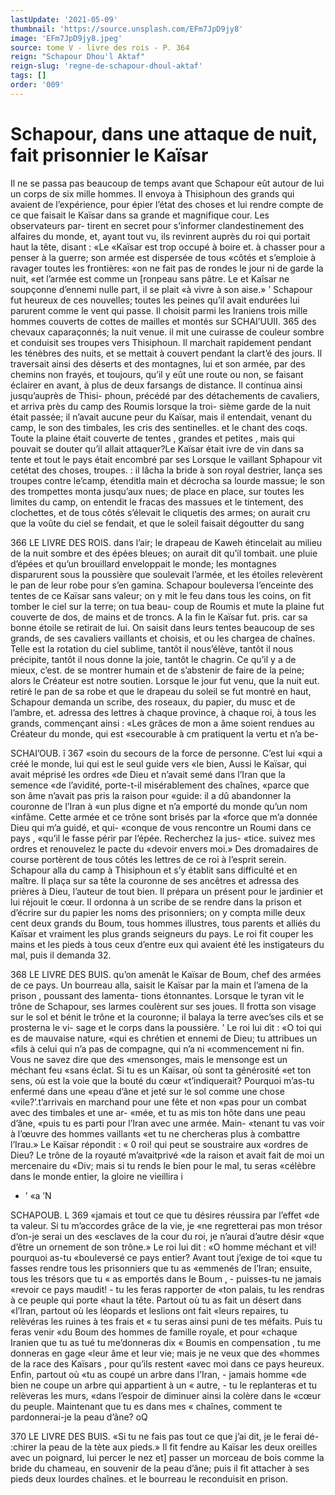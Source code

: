 ```yaml
---
lastUpdate: '2021-05-09'
thumbnail: 'https://source.unsplash.com/EFm7JpD9jy8'
image: 'EFm7JpD9jy8.jpeg'
source: tome V - livre des rois - P. 364
reign: "Schapour Dhou'l Aktaf"
reign-slug: 'regne-de-schapour-dhoul-aktaf'
tags: []
order: '009'
---
```


# Schapour, dans une attaque de nuit, fait prisonnier le Kaïsar

Il ne se passa pas beaucoup de temps avant que
Schapour eût autour de lui un corps de six mille
hommes. Il envoya à Thisiphoun des grands qui avaient de l’expérience, pour épier l’état des choses
et lui rendre compte de ce que faisait le Kaïsar dans sa grande et magnifique cour. Les observateurs par- tirent en secret pour s’informer clandestinement des alfaires du monde, et, ayant tout vu, ils revinrent auprès du roi qui portait haut la tête, disant : «Le «Kaïsar est trop occupé à boire et. à chasser pour
a penser à la guerre; son armée est dispersée de tous
«côtés et s’emploie à ravager toutes les frontières:
«on ne fait pas de rondes le jour ni de garde la nuit, «et l’armée est comme un [ronpeau sans pâtre. Le
et Kaîsar ne soupçonne d’ennemi nulle part, il se plait
«à vivre à son aise.» ’
Schapour fut heureux de ces nouvelles; toutes les
peines qu’il avait endurées lui parurent comme le
vent qui passe. Il choisit parmi les Iraniens trois mille hommes couverts de cottes de mailles et montés sur
SCHAI’UUII. 365 des chevaux caparaçonnés; la nuit venue. il mit une
cuirasse de couleur sombre et conduisit ses troupes vers Thisiphoun. Il marchait rapidement pendant les ténèbres des nuits, et se mettait à couvert pendant
la clart’é des jours. Il traversait ainsi des déserts et
des montagnes, lui et son armée, par des chemins non frayés, et toujours, qu’il y eût une route ou non,
se faisant éclairer en avant, à plus de deux farsangs de distance. Il continua ainsi jusqu’auprès de Thisi- phoun, précédé par des détachements de cavaliers,
et arriva près du camp des Roumis lorsque la troi- sième garde de la nuit était passée; il n’avait aucune
peur du Kaïsar, mais il entendait, venant du camp, le son des timbales, les cris des sentinelles. et le chant des coqs. Toute la plaine était couverte de tentes , grandes et petites , mais qui pouvait se douter qu’il allait attaquer?Le Kaïsar était ivre de vin dans
sa tente et tout le pays était encombré par ses
Lorsque le vaillant Sphapour vit cetétat des choses, troupes. :
il lâcha la bride à son royal destrier, lança ses troupes
contre le’camp, étenditla main et décrocha sa lourde
massue; le son des trompettes monta jusqu’aux nues;
de place en place, sur toutes les limites du camp,
on entendit le fracas des massues et le tintement, des clochettes, et de tous côtés s’élevait le cliquetis
des armes; on aurait cru que la voûte du ciel se fendait, et que le soleil faisait dégoutter du sang

366 LE LIVRE DES ROIS.
dans l’air; le drapeau de Kaweh étincelait au milieu
de la nuit sombre et des épées bleues; on aurait dit qu’il tombait. une pluie d’épées et qu’un brouillard
enveloppait le monde; les montagnes disparurent sous la poussière que soulevait l’armée, et les étoiles
relevèrent le pan de leur robe pour s’en gamina. Schapour bouleversa l’enceinte des tentes de ce
Kaïsar sans valeur; on y mit le feu dans tous les coins, on fit tomber le ciel sur la terre; on tua beau- coup de Roumis et mute la plaine fut couverte de dos, de mains et de troncs. A la fin le Kaïsar fut. pris. car sa bonne étoile se retirait de lui. On saisit dans leurs tentes beaucoup de ses grands, de ses cavaliers vaillants et choisis, et ou les chargea de chaînes. Telle est la rotation du ciel sublime, tantôt
il nous’élève, tantôt il nous précipite, tantôt il nous
donne la joie, tantôt le chagrin. Ce qu’il y a de mieux, c’est. de se montrer humain et de s’abstenir
de faire de la peine; alors le Créateur est notre soutien.
Lorsque le jour fut venu, que la nuit eut. retiré le
pan de sa robe et que le drapeau du soleil se fut montré en haut, Schapour demanda un scribe, des roseaux, du papier, du musc et de l’ambre, et. adressa
des lettres à chaque province, à chaque roi, à tous
les grands, commençant ainsi : «Les grâces de mon a âme soient rendues au Créateur du monde, qui est «secourable à cm pratiquent la vertu et n’a be-

SCHAI’OUB. î 367 «soin du secours de la force de personne. C’est lui
«qui a créé le monde, lui qui est le seul guide vers «le bien, Aussi le Kaïsar, qui avait méprisé les ordres «de Dieu et n’avait semé dans l’Iran que la semence
«de l’avidité, porte-t-il misérablement des chaînes, «parce que son âme n’avait pas pris la raison pour «guide: il a dû abandonner la couronne de l’Iran à «un plus digne et n’a emporté du monde qu’un nom «infâme. Cette armée et ce trône sont brisés par la «force que m’a donnée Dieu qui m’a guidé, et qui-
«conque de vous rencontre un Roumi dans ce pays , «qu’il le fasse périr par l’épée. Recherchez la jus-
«tice. suivez mes ordres et renouvelez le pacte du «devoir envers moi.» Des dromadaires de course portèrent de tous côtés les lettres de ce roi à l’esprit
serein.
Schapour alla du camp à Thisiphoun et s’y établit
sans difficulté et en maître. Il plaça sur sa tête la
couronne de ses ancêtres et adressa des prières à Dieu, l’auteur de tout bien. Il prépara un présent
pour le jardinier et lui réjouit le cœur. Il ordonna à
un scribe de se rendre dans la prison et d’écrire sur
du papier les noms des prisonniers; on y compta mille deux cent deux grands du Boum, tous hommes illustres, tous parents et alliés du Kaïsar et vraiment
les plus grands seigneurs du pays. Le roi fit couper les mains et les pieds à tous ceux d’entre eux qui avaient été les instigateurs du mal, puis il demanda 32.

368 LE LIVRE DES BUIS.
qu’on amenât le Kaïsar de Boum, chef des armées
de ce pays. Un bourreau alla, saisit le Kaïsar par la main et l’amena de la prison , poussant des lamenta- tions étonnantes. Lorsque le tyran vit le trône de Schapour, ses larmes coulèrent sur ses joues. Il frotta son visage sur le sol et bénit le trône et la couronne;
il balaya la terre avec’ses cils et se prosterna le vi- sage et le corps dans la poussière. ’
Le roi lui dit : «O toi qui es de mauvaise nature, «qui es chrétien et ennemi de Dieu; tu attribues un «fils à celui qui n’a pas de compagne, qui n’a ni «commencement ni fin. Vous ne savez dire que des «mensonges, mais le mensonge est un méchant feu «sans éclat. Si tu es un Kaïsar, où sont ta générosité
«et ton sens, où est la voie que la bouté du cœur «t’indiquerait? Pourquoi m’as-tu enfermé dans une
«peau d’âne et jeté sur le sol comme une chose «vile?’.t’arrivais en marchand pour une fête et non
«pas pour un combat avec des timbales et une ar- «mée, et tu as mis ton hôte dans une peau d’âne,
«puis tu es parti pour l’Iran avec une armée. Main- «tenant tu vas voir à l’œuvre des hommes vaillants
«et tu ne chercheras plus à combattre l’Irau.» Le
Kaïsar répondit : « 0 roi! qui peut se soustraire aux «ordres de Dieu? Le trône de la royauté m’avaitprivé
«de la raison et avait fait de moi un mercenaire du «Div; mais si tu rends le bien pour le mal, tu seras «célèbre dans le monde entier, la gloire ne vieillira
i

- ’ «a
  ’N

SCHAPOUB. L 369 «jamais et tout ce que tu désires réussira par l’effet
«de ta valeur. Si tu m’accordes grâce de la vie, je «ne regretterai pas mon trésor d’on-je serai un des «esclaves de la cour du roi, je n’aurai d’autre désir «que d’être un ornement de son trône.» Le roi lui
dit : «O homme méchant et vil! pourquoi as-tu «bouleversé ce pays entier? Avant tout j’exige de toi
«que tu fasses rendre tous les prisonniers que tu as «emmenés de l’Iran; ensuite, tous les trésors que tu
« as emportés dans le Boum , - puisses-tu ne jamais «revoir ce pays maudit! - tu les feras rapporter de «ton palais, tu les rendras à ce peuple qui porte «haut la tête. Partout où tu as fait un désert dans «l’Iran, partout où les léopards et leslions ont fait
«leurs repaires, tu relèvéras les ruines à tes frais et
« tu seras ainsi puni de tes méfaits. Puis tu feras venir
«du Boum des hommes de famille royale, et pour
«chaque Iranien que tu as tué tu me’donneras dix
« Boumis en compensation , tu me donneras en gage
«leur âme et leur vie; mais je ne veux que des «hommes de la race des Kaïsars , pour qu’ils restent
«avec moi dans ce pays heureux. Enfin, partout où «tu as coupé un arbre dans l’Iran, - jamais homme «de bien ne coupe un arbre qui appartient à un
« autre, - tu le replanteras et tu relèveras les murs,
«dans l’espoir de diminuer ainsi la colère dans le
«cœur du peuple. Maintenant que tu es dans mes « chaînes, comment te pardonnerai-je la peau d’âne?
oQ

370 LE LIVRE DES BUIS.
«Si tu ne fais pas tout ce que j’ai dit, je le ferai dé- :chirer la peau de la tète aux pieds.»
Il fit fendre au Kaïsar les deux oreilles avec un poignard, lui percer le nez et] passer un morceau de bois comme la bride du chameau, en souvenir de la peau d’âne; puis il fit attacher à ses pieds deux lourdes chaînes. et le bourreau le reconduisit en prison.
